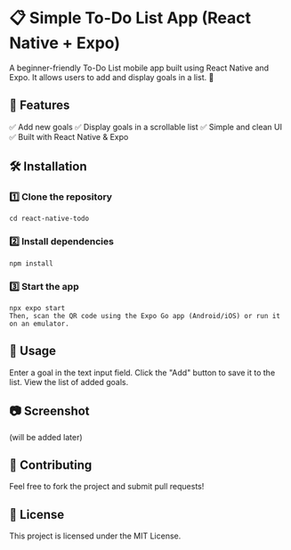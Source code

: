 # 📋 Simple To-Do List App (React Native + Expo)
A beginner-friendly To-Do List mobile app built using React Native and Expo. It allows users to add and display goals in a list. 🚀

## 📌 Features
✅ Add new goals
✅ Display goals in a scrollable list
✅ Simple and clean UI
✅ Built with React Native & Expo

## 🛠️ Installation
### 1️⃣ Clone the repository

```git clone https://github.com/Ahmad9h/ToDoList_ReactNative.git
cd react-native-todo
```

### 2️⃣ Install dependencies

```
npm install
```

### 3️⃣ Start the app

```
npx expo start
Then, scan the QR code using the Expo Go app (Android/iOS) or run it on an emulator.
```

## 📜 Usage
Enter a goal in the text input field.
Click the "Add" button to save it to the list.
View the list of added goals.

## 📷 Screenshot
(will be added later)

## 🤝 Contributing
Feel free to fork the project and submit pull requests!

## 📜 License
This project is licensed under the MIT License.